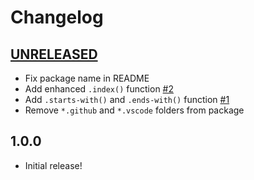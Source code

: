 # Changelog

[//]: # (>>   The order of list items should be: Critical/Fixes, New, Update, Remove, Underpinnings   <<)
[//]: # (>>   ## [UNRELEASED]https://github.com/roydukkey/sass-module-string/compare/v1.0.0...master   <<)

## [UNRELEASED](https://github.com/roydukkey/sass-module-string/compare/v1.0.0...master)

* Fix package name in README
* Add enhanced `.index()` function [#2](https://github.com/roydukkey/sass-module-string/issues/2)
* Add `.starts-with()` and `.ends-with()` function [#1](https://github.com/roydukkey/sass-module-string/issues/1)
* Remove `*.github` and `*.vscode` folders from package

## 1.0.0

* Initial release!
